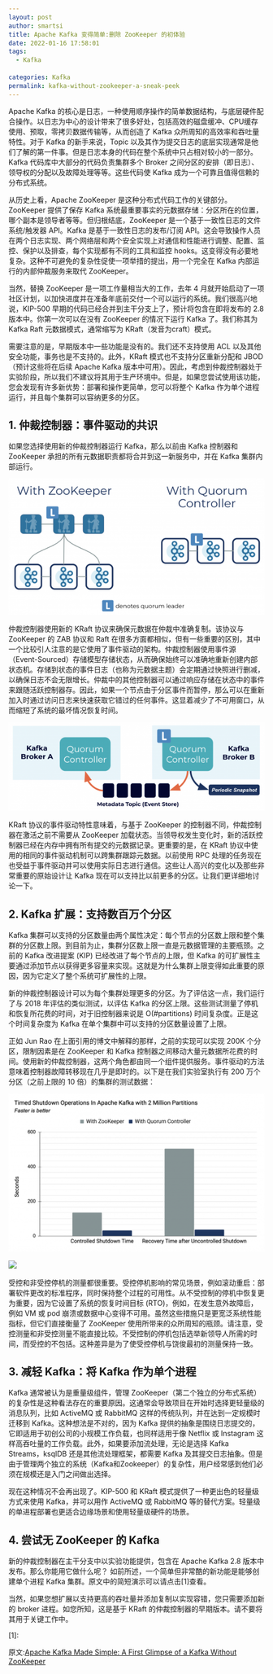 ```yaml
---
layout: post
author: smartsi
title: Apache Kafka 变得简单:删除 ZooKeeper 的初体验
date: 2022-01-16 17:58:01
tags:
  - Kafka

categories: Kafka
permalink: kafka-without-zookeeper-a-sneak-peek
---
```


Apache Kafka 的核心是日志，一种使用顺序操作的简单数据结构，与底层硬件配合操作。以日志为中心的设计带来了很多好处，包括高效的磁盘缓冲、CPU缓存使用、预取，零拷贝数据传输等，从而创造了 Kafka 众所周知的高效率和吞吐量特性。对于 Kafka 的新手来说，Topic 以及其作为提交日志的底层实现通常是他们了解的第一件事。但是日志本身的代码在整个系统中只占相对较小的一部分。Kafka 代码库中大部分的代码负责集群多个 Broker 之间分区的安排（即日志）、领导权的分配以及故障处理等等。这些代码使 Kafka 成为一个可靠且值得信赖的分布式系统。

从历史上看，Apache ZooKeeper 是这种分布式代码工作的关键部分。ZooKeeper 提供了保存 Kafka 系统最重要事实的元数据存储：分区所在的位置，哪个副本是领导者等等。但归根结底，ZooKeeper 是一个基于一致性日志的文件系统/触发器 API。Kafka 是基于一致性日志的发布/订阅 API。这会导致操作人员在两个日志实现、两个网络层和两个安全实现上对通信和性能进行调整、配置、监控、保护以及排查，每个实现都有不同的工具和监控 hooks。这变得没有必要地复杂。这种不可避免的复杂性促使一项举措的提出，用一个完全在 Kafka 内部运行的内部仲裁服务来取代 ZooKeeper。

当然，替换 ZooKeeper 是一项工作量相当大的工作，去年 4 月就开始启动了一项社区计划，以加快进度并在准备年底前交付一个可以运行的系统。我们很高兴地说，KIP-500 早期的代码已经合并到主干分支上了，预计将包含在即将发布的 2.8 版本中。你第一次可以在没有 ZooKeeper 的情况下运行 Kafka 了。我们称其为 Kafka Raft 元数据模式，通常缩写为 KRaft（发音为craft）模式。

需要注意的是，早期版本中一些功能是没有的。我们还不支持使用 ACL 以及其他安全功能，事务也是不支持的。此外，KRaft 模式也不支持分区重新分配和 JBOD（预计这些将在后续 Apache Kafka 版本中可用）。因此，考虑到仲裁控制器处于实验阶段，所以我们不建议将其用于生产环境中。但是，如果您尝试使用该功能，您会发现有许多新优势：部署和操作更简单，您可以将整个 Kafka 作为单个进程运行，并且每个集群可以容纳更多的分区。

## 1. 仲裁控制器：事件驱动的共识

如果您选择使用新的仲裁控制器运行 Kafka，那么以前由 Kafka 控制器和 ZooKeeper 承担的所有元数据职责都将合并到这一新服务中，并在 Kafka 集群内部运行。

![](https://github.com/sjf0115/ImageBucket/blob/main/Kafka/kafka-without-zookeeper-a-sneak-peek-1.png?raw=true)

仲裁控制器使用新的 KRaft 协议来确保元数据在仲裁中准确复制。该协议与 ZooKeeper 的 ZAB 协议和 Raft 在很多方面都相似，但有一些重要的区别，其中一个比较引人注意的是它使用了事件驱动的架构。仲裁控制器使用事件源（Event-Sourced）存储模型存储状态，从而确保始终可以准确地重新创建内部状态机。存储到状态的事件日志（也称为元数据主题）会定期通过快照进行删减，以确保日志不会无限增长。仲裁中的其他控制器可以通过响应存储在状态中的事件来跟随活跃控制器存。因此，如果一个节点由于分区事件而暂停，那么可以在重新加入时通过访问日志来快速获取它错过的任何事件。这显着减少了不可用窗口，从而缩短了系统的最坏情况恢复时间。

![](https://github.com/sjf0115/ImageBucket/blob/main/Kafka/kafka-without-zookeeper-a-sneak-peek-2.png?raw=true)

KRaft 协议的事件驱动特性意味着，与基于 ZooKeeper 的控制器不同，仲裁控制器在激活之前不需要从 ZooKeeper 加载状态。当领导权发生变化时，新的活跃控制器已经在内存中拥有所有提交的元数据记录。更重要的是，在 KRaft 协议中使用的相同的事件驱动机制可以跨集群跟踪元数据。以前使用 RPC 处理的任务现在也受益于事件驱动并可以使用实际日志进行通信。这些让人高兴的变化以及那些非常重要的原始设计让 Kafka 现在可以支持比以前更多的分区。让我们更详细地讨论一下。

## 2. Kafka 扩展：支持数百万个分区

Kafka 集群可以支持的分区数量由两个属性决定：每个节点的分区数上限和整个集群的分区数上限。到目前为止，集群分区数上限一直是元数据管理的主要瓶颈。之前的 Kafka 改进提案 (KIP) 已经改进了每个节点的上限，但 Kafka 的可扩展性主要通过添加节点以获得更多容量来实现。这就是为什么集群上限变得如此重要的原因，因为它定义了整个系统可扩展性的上限。

新的仲裁控制器设计可以为每个集群处理更多的分区。为了评估这一点，我们运行了与 2018 年评估的类似测试，以评估 Kafka 的分区上限。这些测试测量了停机和恢复所花费的时间，对于旧控制器来说是 O(#partitions) 时间复杂度。正是这个时间复杂度为 Kafka 在单个集群中可以支持的分区数量设置了上限。

正如 Jun Rao 在上面引用的博文中解释的那样，之前的实现可以实现 200K 个分区，限制因素是在 ZooKeeper 和 Kafka 控制器之间移动大量元数据所花费的时间。使用新的仲裁控制器，这两个角色都由同一个组件提供服务。事件驱动的方法意味着控制器故障转移现在几乎是即时的。以下是在我们实验室执行有 200 万个分区（之前上限的 10 倍）的集群的测试数据：

![](https://github.com/sjf0115/ImageBucket/blob/main/Kafka/kafka-without-zookeeper-a-sneak-peek-3.png?raw=true)

![](https://github.com/sjf0115/ImageBucket/blob/main/Kafka/kafka-without-zookeeper-a-sneak-peek-4.png?raw=true)

受控和非受控停机的测量都很重要。受控停机影响的常见场景，例如滚动重启：部署软件更改的标准程序，同时保持整个过程的可用性。从不受控制的停机中恢复更为重要，因为它设置了系统的恢复时间目标 (RTO)，例如，在发生意外故障后，例如 VM 或 pod 崩溃或数据中心变得不可用。虽然这些措施只是更宽泛系统性能指标，但它们直接衡量了 ZooKeeper 使用所带来的众所周知的瓶颈。请注意，受控测量和非受控测量不能直接比较。不受控制的停机包括选举新领导人所需的时间，而受控的不包括。这种差异是为了使受控停机与饶俊最初的测量保持一致。

## 3. 减轻 Kafka：将 Kafka 作为单个进程

Kafka 通常被认为是重量级组件，管理 ZooKeeper（第二个独立的分布式系统）的复杂性是这种看法存在的重要原因。这通常会导致项目在开始时选择更轻量级的消息队列，比如 ActiveMQ 或 RabbitMQ 这样的传统队列，并在达到一定规模时迁移到 Kafka。这种想法是不对的，因为 Kafka 提供的抽象是围绕日志提交的，它即适用于初创公司的小规模工作负载，也同样适用于像 Netflix 或 Instagram 这样高吞吐量的工作负载。此外，如果要添加流处理，无论是选择 Kafka Streams，ksqlDB 还是其他流处理框架，都需要 Kafka 及其提交日志抽象。但是由于管理两个独立的系统（Kafka和Zookeeper）的复杂性，用户经常感到他们必须在规模还是入门之间做出选择。

现在这种情况不会再出现了。KIP-500 和 KRaft 模式提供了一种更出色的轻量级方式来使用 Kafka，并可以用作 ActiveMQ 或 RabbitMQ 等的替代方案。轻量级的单进程部署也更适合边缘场景和使用轻量级硬件的场景。

## 4. 尝试无 ZooKeeper 的 Kafka

新的仲裁控制器在主干分支中以实验功能提供，包含在 Apache Kafka 2.8 版本中发布。那么你能用它做什么呢？ 如前所述，一个简单但非常酷的新功能是能够创建单个进程 Kafka 集群。原文中的简短演示可以请点击[1]查看。

当然，如果您想扩展以支持更高的吞吐量并添加复制以实现容错，您只需要添加新的 broker 进程。如您所知，这是基于 KRaft 的仲裁控制器的早期版本。请不要将其用于关键工作中。

[1]:

原文:[Apache Kafka Made Simple: A First Glimpse of a Kafka Without ZooKeeper](https://www.confluent.io/blog/kafka-without-zookeeper-a-sneak-peek/)
